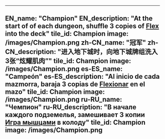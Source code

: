 ---

EN_name: "Champion"
EN_description: "At the start of of each dungeon, shuffle 3 copies of <a href = '../en/abilities#Flex'>Flex</a> into the deck"
tile_id: Champion
image: /images/Champion.png
zh-CN_name: "冠军"
zh-CN_description: "进入地下城时，向地下城牌组洗入3张“炫耀肌肉”"
tile_id: Champion
image: /images/Champion.png
es-ES_name: "Campeón"
es-ES_description: "Al inicio de cada mazmorra, baraja 3 copias de <a href = '../es_es/abilities#Flex'>Flexionar</a> en el mazo"
tile_id: Champion
image: /images/Champion.png
ru-RU_name: "Чемпион"
ru-RU_description: "В начале каждого подземелья, замешивает 3 копии <a href = '../ru_ru/abilities#Flex'>Игра мышцами</a> в колоду"
tile_id: Champion
image: /images/Champion.png
---